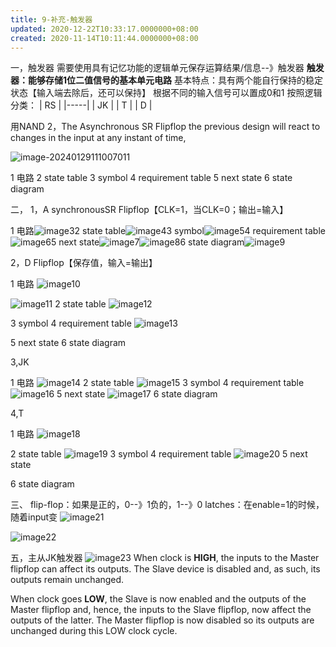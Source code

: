 ```yaml
---
title: 9-补充-触发器
updated: 2020-12-22T10:33:17.0000000+08:00
created: 2020-11-14T10:11:44.0000000+08:00
---
```


一，触发器
需要使用具有记忆功能的逻辑单元保存运算结果/信息--》触发器
**触发器：能够存储1位二值信号的基本单元电路**
基本特点：具有两个能自行保持的稳定状态【输入端去除后，还可以保持】
根据不同的输入信号可以置成0和1
按照逻辑分类：
| RS  |
|-----|
| JK  |
| T   |
| D   |

用NAND
2，The Asynchronous SR Flipflop
the previous design will react to changes in the input at any instant of time,

![image-20240129111007011](assets\image-20240129111007011.png)

1 电路
2 state table
3 symbol
4 requirement table
5 next state
6 state diagram

二，
1，A synchronousSR Flipflop【CLK=1，当CLK=0；输出=输入】

1 电路![image3]( assets\e9b37d567eb04b88bb4b2231c4661ef4.png)2 state table![image4]( assets\64e05ab4c7ea4d4386db1e99ac2005b9.png)3 symbol![image5]( assets\858aa31b397847c082f723218e3036c6.png)4 requirement table![image6]( assets\06d6a227861e4f6eac36ba84d6058224.png)5 next state![image7]( assets\35f21f2375f94dbd9e55ed3a61f1aed6.png)![image8]( assets\abcaf54e3f4c4a84bf25e4cd67427612.png)6 state diagram![image9]( assets\9ea2c3896f514a93a90fc8191a2c5c72-1706497867999-16.png)

2，D Flipflop【保存值，输入=输出】

1 电路
![image10]( assets\9408a66732ef4bc6afaf42808cbac6d6.png)

![image11]( assets\b7101b266c4241bfba14b803c2527c8b.png)
2 state table
![image12]( assets\fe7ee82d2e354204808c406b8220efcc.png)


3 symbol
4 requirement table
![image13]( assets\741d055b94044f178052426b6b83f1ac.png)

5 next state
6 state diagram



3,JK

1 电路
![image14]( assets\bea5f5b18f824d6a98371830cd485c2b.png)
2 state table
![image15]( assets\ac89cc5d12a54858877ea7aa699708df.png)
3 symbol
4 requirement table
![image16]( assets\14b271dfd48e48ce922dbf5d42310f62.png)
5 next state
![image17]( assets\222769f057954eafb9cff9f8235c1ae7.png)
6 state diagram





4,T

1 电路
![image18]( assets\8d86cd0d94424750a3e8058b344b6573.png)


2 state table
![image19]( assets\8869962015df473990656b7fc8483cfa.png)
3 symbol
4 requirement table
![image20]( assets\ccde4797f9ee46fd99bf279e40699060.png)
5 next state

6 state diagram



三、
flip-flop：如果是正的，0--》1负的，1--》0
latches：在enable=1的时候，随着input变
![image21](../../assets/a6b8a952e4aa4033a77ef8ee202810f8.png)

![image22](../../assets/ed894b79487b4645aece3f964ecf674f.png)

五，主从JK触发器
![image23](../../assets/5c84d181148d4dfcb9bce828d8e8f794.png)
When clock is **HIGH**, the inputs to the Master flipflop can affect its outputs. The Slave
device is disabled and, as such, its outputs remain unchanged.

When clock goes **LOW**, the Slave is now enabled and the outputs of the Master flipflop
and, hence, the inputs to the Slave flipflop, now affect the outputs of the latter. The
Master flipflop is now disabled so its outputs are unchanged during this LOW clock
cycle.

